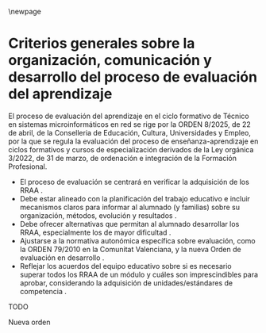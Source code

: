 \newpage


# Criterios generales sobre la organización, comunicación y desarrollo del proceso de evaluación del aprendizaje

El proceso de evaluación del aprendizaje en el ciclo formativo de Técnico en sistemas microinformáticos en red se rige por la ORDEN 8/2025, de 22 de abril, de la Conselleria de Educación, Cultura, Universidades y Empleo, por la que se regula la evaluación del proceso de enseñanza-aprendizaje en ciclos formativos y cursos de especialización derivados de la Ley orgánica 3/2022, de 31 de marzo, de ordenación e integración de la Formación Profesional.

*   El proceso de evaluación se centrará en verificar la adquisición de los RRAA .
*   Debe estar alineado con la planificación del trabajo educativo e incluir mecanismos claros para informar al alumnado (y familias) sobre su organización, métodos, evolución y resultados .
*   Debe ofrecer alternativas que permitan al alumnado desarrollar los RRAA, especialmente los de mayor dificultad .
*   Ajustarse a la normativa autonómica específica sobre evaluación, como la ORDEN 79/2010 en la Comunitat Valenciana, y la nueva Orden de evaluación en desarrollo .
*   Reflejar los acuerdos del equipo educativo sobre si es necesario superar todos los RRAA de un módulo y cuáles son imprescindibles para aprobar, considerando la adquisición de unidades/estándares de competencia .


TODO 

Nueva orden


